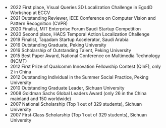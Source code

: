 

- 2022 First place, Visual Queries 3D Localization Challenge in Ego4D Workshop at ECCV 
- 2021 Outstanding Reviewer, IEEE Conference on Computer Vision and Pattern Recognition (CVPR)
- 2020 Finalist, MIT Enterprise Forum Saudi Startup Competition
- 2020 Second place, HACS Temporal Action Localization Challenge 
- 2019 Finalist, Taqadam Startup Accelerator, Saudi Arabia
- 2016 Outstanding Graduate, Peking University
- 2016 Scholarship of Outstanding Talent, Peking University
- 2015 Best Paper Award, National Conference on Multimedia Technology (NCMT) 
- 2012 First Prize of Qualcomm Innovation Fellowship Contest (QInF), only 2 in China
- 2012 Outstanding Individual in the Summer Social Practice, Peking University
- 2010 Outstanding Graduate Leader, Sichuan University
- 2008 Goldman Sachs Global Leaders Award (only 26 in the China mainland and 150 worldwide)
- 2007 National Scholarship (Top 1 out of 329 students), Sichuan University
- 2007 First‑Class Scholarship (Top 1 out of 329 students), Sichuan University